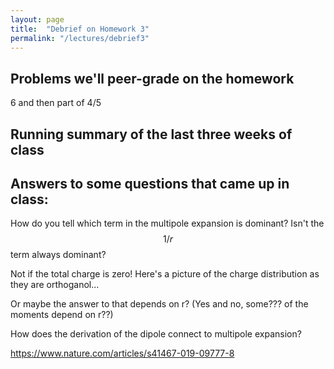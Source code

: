 ```yaml
---
layout: page
title:  "Debrief on Homework 3"
permalink: "/lectures/debrief3"
---
```

## Problems we'll peer-grade on the homework
6 and then part of 4/5

## Running summary of the last three weeks of class

## Answers to some questions that came up in class:

How do you tell which term in the multipole expansion is dominant?  Isn't
the $$1/r$$ term always dominant?

Not if the total charge is zero!  Here's a picture of the charge distribution as they are orthoganol...

Or maybe the answer to that depends on r?  (Yes and no, some??? of
the moments depend on r??)

How does the derivation of the dipole connect to multipole expansion?

https://www.nature.com/articles/s41467-019-09777-8


